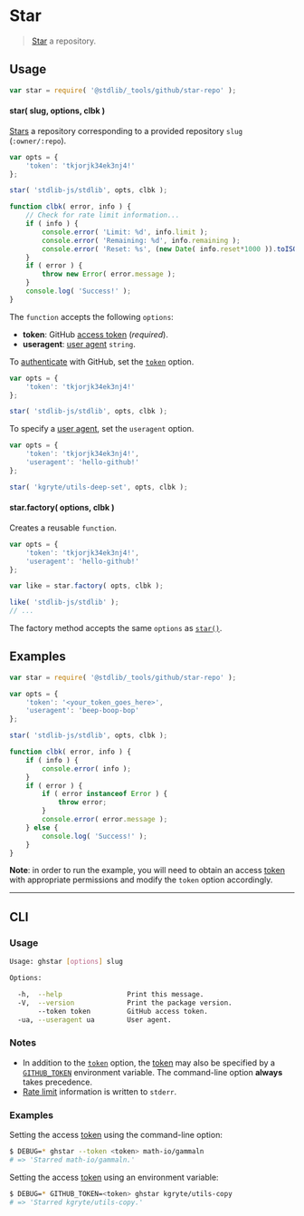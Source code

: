 <!--

@license Apache-2.0

Copyright (c) 2021 The Stdlib Authors.

Licensed under the Apache License, Version 2.0 (the "License");
you may not use this file except in compliance with the License.
You may obtain a copy of the License at

   http://www.apache.org/licenses/LICENSE-2.0

Unless required by applicable law or agreed to in writing, software
distributed under the License is distributed on an "AS IS" BASIS,
WITHOUT WARRANTIES OR CONDITIONS OF ANY KIND, either express or implied.
See the License for the specific language governing permissions and
limitations under the License.

-->

# Star

> [Star][github-star-repo] a repository.

<!-- Section to include introductory text. Make sure to keep an empty line after the intro `section` element and another before the `/section` close. -->

<section class="intro">

</section>

<!-- /.intro -->

<!-- Package usage documentation. -->

<section class="usage">

## Usage

```javascript
var star = require( '@stdlib/_tools/github/star-repo' );
```

<a name="star"></a>

#### star( slug, options, clbk )

[Stars][github-star-repo] a repository corresponding to a provided repository `slug` (`:owner/:repo`).

<!-- run-disable -->

```javascript
var opts = {
    'token': 'tkjorjk34ek3nj4!'
};

star( 'stdlib-js/stdlib', opts, clbk );

function clbk( error, info ) {
    // Check for rate limit information...
    if ( info ) {
        console.error( 'Limit: %d', info.limit );
        console.error( 'Remaining: %d', info.remaining );
        console.error( 'Reset: %s', (new Date( info.reset*1000 )).toISOString() );
    }
    if ( error ) {
        throw new Error( error.message );
    }
    console.log( 'Success!' );
}
```

The `function` accepts the following `options`:

-   **token**: GitHub [access token][github-token] (_required_).
-   **useragent**: [user agent][github-user-agent] `string`.

To [authenticate][github-oauth2] with GitHub, set the [`token`][github-token] option.

<!-- run-disable -->

```javascript
var opts = {
    'token': 'tkjorjk34ek3nj4!'
};

star( 'stdlib-js/stdlib', opts, clbk );
```

To specify a [user agent][github-user-agent], set the `useragent` option.

<!-- run-disable -->

```javascript
var opts = {
    'token': 'tkjorjk34ek3nj4!',
    'useragent': 'hello-github!'
};

star( 'kgryte/utils-deep-set', opts, clbk );
```

#### star.factory( options, clbk )

Creates a reusable `function`.

<!-- run-disable -->

```javascript
var opts = {
    'token': 'tkjorjk34ek3nj4!',
    'useragent': 'hello-github!'
};

var like = star.factory( opts, clbk );

like( 'stdlib-js/stdlib' );
// ...
```

The factory method accepts the same `options` as [`star()`](#star).

</section>

<!-- /.usage -->

<!-- Package usage notes. Make sure to keep an empty line after the `section` element and another before the `/section` close. -->

<section class="notes">

</section>

<!-- /.notes -->

<!-- Package usage examples. -->

<section class="examples">

## Examples

<!-- eslint no-undef: "error" -->

```javascript
var star = require( '@stdlib/_tools/github/star-repo' );

var opts = {
    'token': '<your_token_goes_here>',
    'useragent': 'beep-boop-bop'
};

star( 'stdlib-js/stdlib', opts, clbk );

function clbk( error, info ) {
    if ( info ) {
        console.error( info );
    }
    if ( error ) {
        if ( error instanceof Error ) {
            throw error;
        }
        console.error( error.message );
    } else {
        console.log( 'Success!' );
    }
}
```

**Note**: in order to run the example, you will need to obtain an access [token][github-token] with appropriate permissions and modify the `token` option accordingly.

</section>

<!-- /.examples -->

<!-- Section for describing a command-line interface. -->

* * *

<section class="cli">

## CLI

<!-- CLI usage documentation. -->

<section class="usage">

### Usage

```bash
Usage: ghstar [options] slug

Options:

  -h,  --help                Print this message.
  -V,  --version             Print the package version.
       --token token         GitHub access token.
  -ua, --useragent ua        User agent.
```

</section>

<!-- /.usage -->

<!-- CLI usage notes. Make sure to keep an empty line after the `section` element and another before the `/section` close. -->

<section class="notes">

### Notes

-   In addition to the [`token`][github-token] option, the [token][github-token] may also be specified by a [`GITHUB_TOKEN`][github-token] environment variable. The command-line option **always** takes precedence.
-   [Rate limit][github-rate-limit] information is written to `stderr`.

</section>

<!-- /.notes -->

<!-- CLI usage examples. -->

<section class="examples">

### Examples

Setting the access [token][github-token] using the command-line option:

<!-- run-disable -->

```bash
$ DEBUG=* ghstar --token <token> math-io/gammaln
# => 'Starred math-io/gammaln.'
```

Setting the access [token][github-token] using an environment variable:

<!-- run-disable -->

```bash
$ DEBUG=* GITHUB_TOKEN=<token> ghstar kgryte/utils-copy
# => 'Starred kgryte/utils-copy.'
```

</section>

<!-- /.examples -->

</section>

<!-- /.cli -->

<!-- Section to include cited references. If references are included, add a horizontal rule *before* the section. Make sure to keep an empty line after the `section` element and another before the `/section` close. -->

<section class="references">

</section>

<!-- /.references -->

<!-- Section for related `stdlib` packages. Do not manually edit this section, as it is automatically populated. -->

<section class="related">

</section>

<!-- /.related -->

<!-- Section for all links. Make sure to keep an empty line after the `section` element and another before the `/section` close. -->

<section class="links">

[github-token]: https://github.com/settings/tokens/new
[github-oauth2]: https://developer.github.com/v3/#oauth2-token-sent-in-a-header
[github-user-agent]: https://developer.github.com/v3/#user-agent-required
[github-rate-limit]: https://developer.github.com/v3/rate_limit/
[github-star-repo]: https://developer.github.com/v3/activity/starring/#star-a-repository

</section>

<!-- /.links -->
